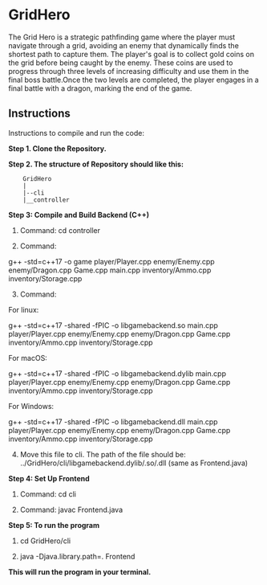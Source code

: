 # GridHero

The Grid Hero is a strategic pathfinding game where the player must navigate through a
grid, avoiding an enemy that dynamically finds the shortest path to capture them. The
player's goal is to collect gold coins on the grid before being caught by the enemy. These
coins are used to progress through three levels of increasing difficulty and use them in the
final boss battle.Once the two levels are completed, the player engages in a final battle with
a dragon, marking the end of the game.

## Instructions

Instructions to compile and run the code:

**Step 1. Clone the Repository.**

**Step 2. The structure of Repository should like this:**

        GridHero
        |
        |--cli
        |__controller

**Step 3: Compile and Build Backend (C++)**

1. Command: cd controller

2. Command:

g++ -std=c++17 -o game player/Player.cpp enemy/Enemy.cpp enemy/Dragon.cpp Game.cpp main.cpp inventory/Ammo.cpp inventory/Storage.cpp

3. Command:

For linux:

g++ -std=c++17 -shared -fPIC -o libgamebackend.so main.cpp
player/Player.cpp enemy/Enemy.cpp enemy/Dragon.cpp Game.cpp
inventory/Ammo.cpp inventory/Storage.cpp

For macOS:

g++ -std=c++17 -shared -fPIC -o libgamebackend.dylib main.cpp
player/Player.cpp enemy/Enemy.cpp enemy/Dragon.cpp Game.cpp
inventory/Ammo.cpp inventory/Storage.cpp

For Windows:

g++ -std=c++17 -shared -fPIC -o libgamebackend.dll main.cpp
player/Player.cpp enemy/Enemy.cpp enemy/Dragon.cpp Game.cpp
inventory/Ammo.cpp inventory/Storage.cpp

4. Move this file to cli. The path of the file should be: ../GridHero/cli/libgamebackend.dylib/.so/.dll (same as Frontend.java)

**Step 4: Set Up Frontend**

1. Command: cd cli

2. Command: javac Frontend.java

**Step 5: To run the program**

1. cd GridHero/cli

2. java -Djava.library.path=. Frontend

**This will run the program in your terminal.**

